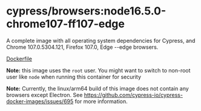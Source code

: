 <!--
WARNING: this file was autogenerated by generate-browser-image.js using

    yarn add:browser -- 16.5.0 --chrome=107.0.5304.121 --firefox=107.0 --edge
-->

# cypress/browsers:node16.5.0-chrome107-ff107-edge

A complete image with all operating system dependencies for Cypress, and Chrome 107.0.5304.121, Firefox 107.0, Edge --edge browsers.

[Dockerfile](Dockerfile)

**Note:** this image uses the `root` user. You might want to switch to non-root user like `node` when running this container for security

**Note:** Currently, the linux/arm64 build of this image does not contain any browsers except Electron. See https://github.com/cypress-io/cypress-docker-images/issues/695 for more information.
